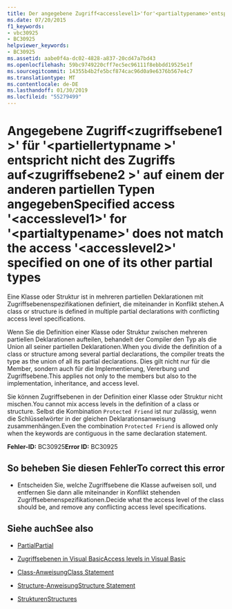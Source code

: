 ```yaml
---
title: Der angegebene Zugriff<accesslevel1>'for'<partialtypename>'entspricht nicht den Zugriff'<accesslevel2>'auf einem der anderen partiellen Typen angegeben
ms.date: 07/20/2015
f1_keywords:
- vbc30925
- BC30925
helpviewer_keywords:
- BC30925
ms.assetid: aabe0f4a-dc02-4828-a837-20cd47a7bd43
ms.openlocfilehash: 59bc9749220cff7ec5ec96111f8ebbdd19525e1f
ms.sourcegitcommit: 14355b4b2fe5bcf874cac96d0a9e6376b567e4c7
ms.translationtype: MT
ms.contentlocale: de-DE
ms.lasthandoff: 01/30/2019
ms.locfileid: "55279499"
---
```

# <a name="specified-access-accesslevel1-for-partialtypename-does-not-match-the-access-accesslevel2-specified-on-one-of-its-other-partial-types"></a><span data-ttu-id="d521d-102">Angegebene Zugriff\<zugriffsebene1 >' für '\<partiellertypname >' entspricht nicht des Zugriffs auf\<zugriffsebene2 >' auf einem der anderen partiellen Typen angegeben</span><span class="sxs-lookup"><span data-stu-id="d521d-102">Specified access '\<accesslevel1>' for '\<partialtypename>' does not match the access '\<accesslevel2>' specified on one of its other partial types</span></span>
<span data-ttu-id="d521d-103">Eine Klasse oder Struktur ist in mehreren partiellen Deklarationen mit Zugriffsebenenspezifikationen definiert, die miteinander in Konflikt stehen.</span><span class="sxs-lookup"><span data-stu-id="d521d-103">A class or structure is defined in multiple partial declarations with conflicting access level specifications.</span></span>  
  
 <span data-ttu-id="d521d-104">Wenn Sie die Definition einer Klasse oder Struktur zwischen mehreren partiellen Deklarationen aufteilen, behandelt der Compiler den Typ als die Union all seiner partiellen Deklarationen.</span><span class="sxs-lookup"><span data-stu-id="d521d-104">When you divide the definition of a class or structure among several partial declarations, the compiler treats the type as the union of all its partial declarations.</span></span> <span data-ttu-id="d521d-105">Dies gilt nicht nur für die Member, sondern auch für die Implementierung, Vererbung und Zugriffsebene.</span><span class="sxs-lookup"><span data-stu-id="d521d-105">This applies not only to the members but also to the implementation, inheritance, and access level.</span></span>  
  
 <span data-ttu-id="d521d-106">Sie können Zugriffsebenen in der Definition einer Klasse oder Struktur nicht mischen.</span><span class="sxs-lookup"><span data-stu-id="d521d-106">You cannot mix access levels in the definition of a class or structure.</span></span> <span data-ttu-id="d521d-107">Selbst die Kombination `Protected Friend` ist nur zulässig, wenn die Schlüsselwörter in der gleichen Deklarationsanweisung zusammenhängen.</span><span class="sxs-lookup"><span data-stu-id="d521d-107">Even the combination `Protected Friend` is allowed only when the keywords are contiguous in the same declaration statement.</span></span>  
  
 <span data-ttu-id="d521d-108">**Fehler-ID:** BC30925</span><span class="sxs-lookup"><span data-stu-id="d521d-108">**Error ID:** BC30925</span></span>  
  
## <a name="to-correct-this-error"></a><span data-ttu-id="d521d-109">So beheben Sie diesen Fehler</span><span class="sxs-lookup"><span data-stu-id="d521d-109">To correct this error</span></span>  
  
-   <span data-ttu-id="d521d-110">Entscheiden Sie, welche Zugriffsebene die Klasse aufweisen soll, und entfernen Sie dann alle miteinander in Konflikt stehenden Zugriffsebenenspezifikationen.</span><span class="sxs-lookup"><span data-stu-id="d521d-110">Decide what the access level of the class should be, and remove any conflicting access level specifications.</span></span>  
  
## <a name="see-also"></a><span data-ttu-id="d521d-111">Siehe auch</span><span class="sxs-lookup"><span data-stu-id="d521d-111">See also</span></span>
- [<span data-ttu-id="d521d-112">Partial</span><span class="sxs-lookup"><span data-stu-id="d521d-112">Partial</span></span>](../../visual-basic/language-reference/modifiers/partial.md)
- [<span data-ttu-id="d521d-113">Zugriffsebenen in Visual Basic</span><span class="sxs-lookup"><span data-stu-id="d521d-113">Access levels in Visual Basic</span></span>](../../visual-basic/programming-guide/language-features/declared-elements/access-levels.md)
- [<span data-ttu-id="d521d-114">Class-Anweisung</span><span class="sxs-lookup"><span data-stu-id="d521d-114">Class Statement</span></span>](../../visual-basic/language-reference/statements/class-statement.md)
- [<span data-ttu-id="d521d-115">Structure-Anweisung</span><span class="sxs-lookup"><span data-stu-id="d521d-115">Structure Statement</span></span>](../../visual-basic/language-reference/statements/structure-statement.md)

- [<span data-ttu-id="d521d-116">Strukturen</span><span class="sxs-lookup"><span data-stu-id="d521d-116">Structures</span></span>](../../visual-basic/programming-guide/language-features/data-types/structures.md)
